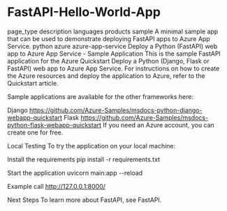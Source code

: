 # FastAPI-Hello-World-App


page_type	description	languages	products
sample
A minimal sample app that can be used to demonstrate deploying FastAPI apps to Azure App Service.
python
azure
azure-app-service
Deploy a Python (FastAPI) web app to Azure App Service - Sample Application
This is the sample FastAPI application for the Azure Quickstart Deploy a Python (Django, Flask or FastAPI) web app to Azure App Service. For instructions on how to create the Azure resources and deploy the application to Azure, refer to the Quickstart article.

Sample applications are available for the other frameworks here:

Django https://github.com/Azure-Samples/msdocs-python-django-webapp-quickstart
Flask https://github.com/Azure-Samples/msdocs-python-flask-webapp-quickstart
If you need an Azure account, you can create one for free.

Local Testing
To try the application on your local machine:

Install the requirements
pip install -r requirements.txt

Start the application
uvicorn main:app --reload

Example call
http://127.0.0.1:8000/

Next Steps
To learn more about FastAPI, see FastAPI.
